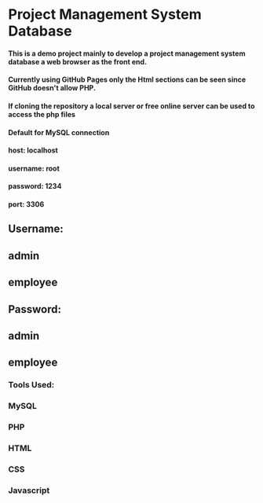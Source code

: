 # Project Management System Database

####    This is a demo project mainly to develop a project management system database a web browser as the front end.
####    Currently using GitHub Pages only the Html sections can be seen since GitHub doesn't allow PHP.
####    If cloning the repository a local server or free online server can be used to access the php files

####    Default for MySQL connection
####    host: localhost
####    username: root
####    password: 1234
####    port: 3306

##  Username:
##  admin
##  employee

##  Password:
##  admin
##  employee

### Tools Used:
### MySQL
### PHP
### HTML
### CSS
### Javascript